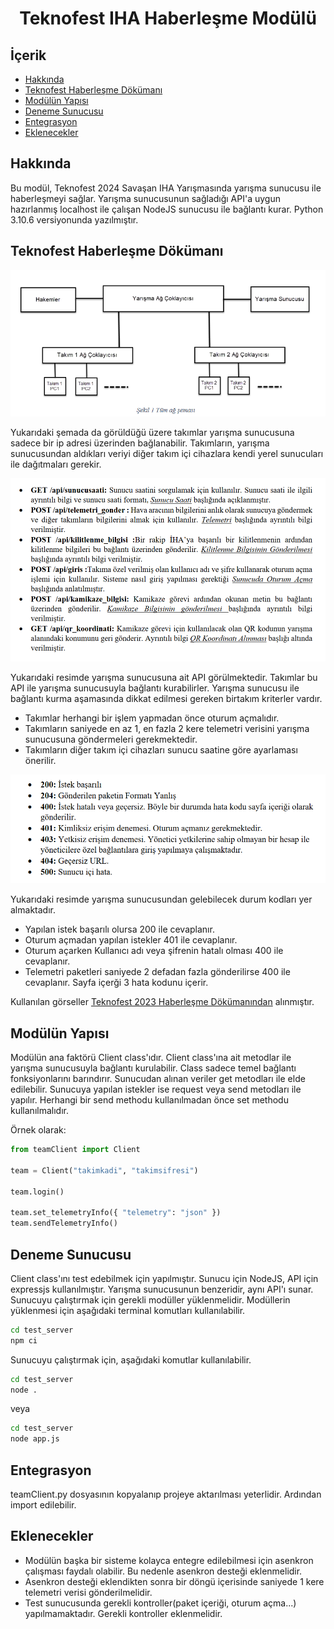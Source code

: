 <h1 align="center">
  Teknofest IHA Haberleşme Modülü
</h1>

## İçerik
 - [Hakkında](#hakkında)
 - [Teknofest Haberleşme Dökümanı](#teknofest-haberleşme-dökümanı)
 - [Modülün Yapısı](#modülün-yapısı)
 - [Deneme Sunucusu](#deneme-sunucusu)
 - [Entegrasyon](#entegrasyon)
 - [Eklenecekler](#eklenecekler)

## Hakkında
Bu modül, Teknofest 2024 Savaşan IHA Yarışmasında yarışma sunucusu ile haberleşmeyi sağlar. Yarışma sunucusunun sağladığı API'a uygun hazırlanmış localhost ile çalışan NodeJS sunucusu ile bağlantı kurar. Python 3.10.6 versiyonunda yazılmıştır.

## Teknofest Haberleşme Dökümanı

<p align="center">
  <img src="images/baglanti_semasi.png" width="600" title="Yarışma Sunucusu Bağlantı Şeması">
  
  Yukarıdaki şemada da görüldüğü üzere takımlar yarışma sunucusuna sadece bir ip adresi üzerinden bağlanabilir. Takımların, yarışma sunucusundan aldıkları veriyi diğer takım içi cihazlara kendi yerel sunucuları ile dağıtmaları gerekir.
</p>

<p align="center">
  <img src="images/api.png" width="600" title="Yarışma Sunucusu API">

  Yukarıdaki resimde yarışma sunucusuna ait API görülmektedir. Takımlar bu API ile yarışma sunucusuyla bağlantı kurabilirler. Yarışma sunucusu ile bağlantı kurma aşamasında dikkat edilmesi gereken birtakım kriterler vardır.
  - Takımlar herhangi bir işlem yapmadan önce oturum açmalıdır.
  - Takımların saniyede en az 1, en fazla 2 kere telemetri verisini yarışma sunucusuna göndermeleri gerekmektedir.
  - Takımların diğer takım içi cihazları sunucu saatine göre ayarlaması önerilir.
</p>

<p align="center">
  <img src="images/durum_kodlari.png" width="600" title="Durum Kodları">

  Yukarıdaki resimde yarışma sunucusundan gelebilecek durum kodları yer almaktadır.
  - Yapılan istek başarılı olursa 200 ile cevaplanır.
  - Oturum açmadan yapılan istekler 401 ile cevaplanır.
  - Oturum açarken Kullanıcı adı veya şifrenin hatalı olması 400 ile cevaplanır.
  - Telemetri paketleri saniyede 2 defadan fazla gönderilirse 400 ile cevaplanır. Sayfa içerği 3 hata kodunu içerir.
</p>

Kullanılan görseller [Teknofest 2023 Haberleşme Dökümanından](https://cdn.teknofest.org/media/upload/userFormUpload/Savasan_IHA_Haberlesme_Dokumani_v6_Sxf7C.pdf) alınmıştır.

## Modülün Yapısı
Modülün ana faktörü Client class'ıdır. Client class'ına ait metodlar ile yarışma sunucusuyla bağlantı kurulabilir. Class sadece temel bağlantı fonksiyonlarını barındırır. Sunucudan alınan veriler get metodları ile elde edilebilir. Sunucuya yapılan istekler ise request veya send metodları ile yapılır. Herhangi bir send methodu kullanılmadan önce set methodu kullanılmalıdır.

Örnek olarak:

```python
from teamClient import Client

team = Client("takimkadi", "takimsifresi")

team.login()

team.set_telemetryInfo({ "telemetry": "json" })
team.sendTelemetryInfo()
```

## Deneme Sunucusu
Client class'ını test edebilmek için yapılmıştır. Sunucu için NodeJS, API için expressjs kullanılmıştır. Yarışma sunucusunun benzeridir, aynı API'ı sunar. Sunucuyu çalıştırmak için gerekli modüller yüklenmelidir. Modüllerin yüklenmesi için aşağıdaki terminal komutları kullanılabilir.

```bash
cd test_server
npm ci
```

Sunucuyu çalıştırmak için, aşağıdaki komutlar kullanılabilir.
```bash
cd test_server
node .
```
veya
```bash
cd test_server
node app.js
```
## Entegrasyon
teamClient.py dosyasının kopyalanıp projeye aktarılması yeterlidir. Ardından import edilebilir.

## Eklenecekler
 - Modülün başka bir sisteme kolayca entegre edilebilmesi için asenkron çalışması faydalı olabilir. Bu nedenle asenkron desteği eklenmelidir.
 - Asenkron desteği eklendikten sonra bir döngü içerisinde saniyede 1 kere telemetri verisi gönderilmelidir.
 - Test sunucusunda gerekli kontroller(paket içeriği, oturum açma...) yapılmamaktadır. Gerekli kontroller eklenmelidir.
